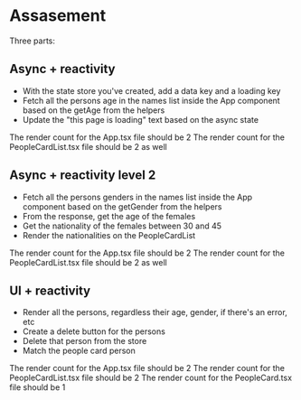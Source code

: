 # Assasement

Three parts:

## Async + reactivity

- With the state store you've created, add a data key and a loading key
- Fetch all the persons age in the names list inside the App component based on the getAge from the helpers
- Update the "this page is loading" text based on the async state

The render count for the App.tsx file should be 2
The render count for the PeopleCardList.tsx file should be 2 as well

## Async + reactivity level 2

- Fetch all the persons genders in the names list inside the App component based on the getGender from the helpers
- From the response, get the age of the females
- Get the nationality of the females between 30 and 45
- Render the nationalities on the PeopleCardList

The render count for the App.tsx file should be 2
The render count for the PeopleCardList.tsx file should be 2 as well

## UI + reactivity

- Render all the persons, regardless their age, gender, if there's an error, etc
- Create a delete button for the persons
- Delete that person from the store
- Match the people card person

The render count for the App.tsx file should be 2
The render count for the PeopleCardList.tsx file should be 2
The render count for the PeopleCard.tsx file should be 1
